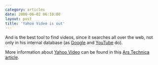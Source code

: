 ```yaml
---
category: articles
date: 2006-06-02 06:10:00
layout: post
title: 'Yahoo Video is out'
---
```


<p>And is the best tool to find videos, since it searches all over the web, not only in his internal database (as <a href="http://video.google.com/">Google</a> and <a href="//youtube.com/">YouTube</a> do).</p>

<p>More information about <a href="http://video.yahoo.com/">Yahoo Video</a> can be found in this <a href="http://arstechnica.com/news.ars/post/20060601-6967.html">Ars Technica article</a>.</p>
